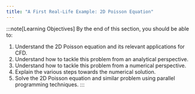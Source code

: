 ```yaml
---
title: "A First Real-Life Example: 2D Poisson Equation"
---
```


:::note[Learning Objectives]
By the end of this section, you should be able to:
1. Understand the 2D Poisson equation and its relevant applications for CFD.
2. Understand how to tackle this problem from an analytical perspective.
3. Understand how to tackle this problem from a numerical perspective.
4. Explain the various steps towards the numerical solution.
5. Solve the 2D Poisson equation and similar problem using parallel programming techniques.
:::